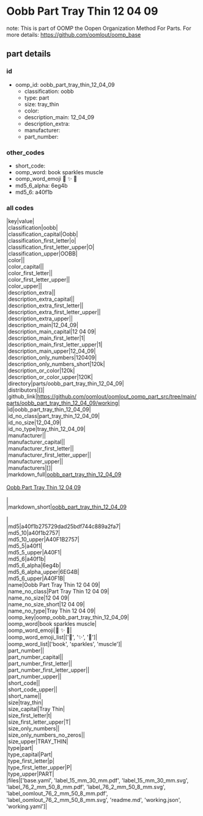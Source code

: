 # Oobb Part Tray Thin 12 04 09  

note: This is part of OOMP the Oopen Organization Method For Parts. For more details: https://github.com/oomlout/oomp_base

##  part details





### id
* oomp_id: oobb_part_tray_thin_12_04_09
  * classification: oobb
  * type: part
  * size: tray_thin
  * color: 
  * description_main: 12_04_09
  * description_extra: 
  * manufacturer: 
  * part_number: 

### other_codes
* short_code: 
* oomp_word: book sparkles muscle
* oomp_word_emoji :book: :sparkles: :muscle:
* md5_6_alpha: 6eg4b
* md5_6: a40f1b

### all codes 
|key|value|  
|classification|oobb|  
|classification_capital|Oobb|  
|classification_first_letter|o|  
|classification_first_letter_upper|O|  
|classification_upper|OOBB|  
|color||  
|color_capital||  
|color_first_letter||  
|color_first_letter_upper||  
|color_upper||  
|description_extra||  
|description_extra_capital||  
|description_extra_first_letter||  
|description_extra_first_letter_upper||  
|description_extra_upper||  
|description_main|12_04_09|  
|description_main_capital|12 04 09|  
|description_main_first_letter|1|  
|description_main_first_letter_upper|1|  
|description_main_upper|12_04_09|  
|description_only_numbers|120409|  
|description_only_numbers_short|120k|  
|description_or_color|120k|  
|description_or_color_upper|120K|  
|directory|parts/oobb_part_tray_thin_12_04_09|  
|distributors|[]|  
|github_link|https://github.com/oomlout/oomlout_oomp_part_src/tree/main/parts/oobb_part_tray_thin_12_04_09/working|  
|id|oobb_part_tray_thin_12_04_09|  
|id_no_class|part_tray_thin_12_04_09|  
|id_no_size|12_04_09|  
|id_no_type|tray_thin_12_04_09|  
|manufacturer||  
|manufacturer_capital||  
|manufacturer_first_letter||  
|manufacturer_first_letter_upper||  
|manufacturer_upper||  
|manufacturers|[]|  
|markdown_full|[oobb_part_tray_thin_12_04_09](https://github.com/oomlout/oomlout_oomp_part_src/tree/main/parts/oobb_part_tray_thin_12_04_09/working)<br>[](https://github.com/oomlout/oomlout_oomp_part_src/tree/main/parts/oobb_part_tray_thin_12_04_09/working)<br>[Oobb Part Tray Thin 12 04 09](https://github.com/oomlout/oomlout_oomp_part_src/tree/main/parts/oobb_part_tray_thin_12_04_09/working)<br><br>|  
|markdown_short|[oobb_part_tray_thin_12_04_09](https://github.com/oomlout/oomlout_oomp_part_src/tree/main/parts/oobb_part_tray_thin_12_04_09/working)<br><br>|  
|md5|a40f1b275729dad25bdf744c889a2fa7|  
|md5_10|a40f1b2757|  
|md5_10_upper|A40F1B2757|  
|md5_5|a40f1|  
|md5_5_upper|A40F1|  
|md5_6|a40f1b|  
|md5_6_alpha|6eg4b|  
|md5_6_alpha_upper|6EG4B|  
|md5_6_upper|A40F1B|  
|name|Oobb Part Tray Thin 12 04 09|  
|name_no_class|Part Tray Thin 12 04 09|  
|name_no_size|12 04 09|  
|name_no_size_short|12 04 09|  
|name_no_type|Tray Thin 12 04 09|  
|oomp_key|oomp_oobb_part_tray_thin_12_04_09|  
|oomp_word|book sparkles muscle|  
|oomp_word_emoji|:book: :sparkles: :muscle:|  
|oomp_word_emoji_list|[':book:', ':sparkles:', ':muscle:']|  
|oomp_word_list|['book', 'sparkles', 'muscle']|  
|part_number||  
|part_number_capital||  
|part_number_first_letter||  
|part_number_first_letter_upper||  
|part_number_upper||  
|short_code||  
|short_code_upper||  
|short_name||  
|size|tray_thin|  
|size_capital|Tray Thin|  
|size_first_letter|t|  
|size_first_letter_upper|T|  
|size_only_numbers||  
|size_only_numbers_no_zeros||  
|size_upper|TRAY_THIN|  
|type|part|  
|type_capital|Part|  
|type_first_letter|p|  
|type_first_letter_upper|P|  
|type_upper|PART|  
|files|['base.yaml', 'label_15_mm_30_mm.pdf', 'label_15_mm_30_mm.svg', 'label_76_2_mm_50_8_mm.pdf', 'label_76_2_mm_50_8_mm.svg', 'label_oomlout_76_2_mm_50_8_mm.pdf', 'label_oomlout_76_2_mm_50_8_mm.svg', 'readme.md', 'working.json', 'working.yaml']|  
